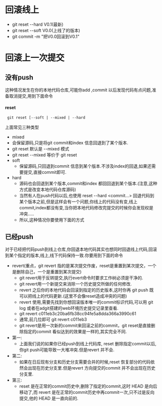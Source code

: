 
# 回滚线上
- git  reset --hard  V0.1(最新)
- git  reset --soft   V0.0(上线了的版本)
- git  commit  -m "把V0.0回滚到V0.1"


# 回滚上一次提交

## 没有push
这种情况发生在你的本地代码仓库,可能你add ,commit 以后发现代码有点问题,准备取消提交,用到下面命令
#### **reset**
```
 git reset [--soft | --mixed | --hard

```

上面常见三种类型
- mixed
 - 会保留源码,只是将git commit和index 信息回退到了某个版本.
 - git reset 默认是 --mixed 模式
 - git reset --mixed  等价于  git reset
- soft
  - 保留源码,只回退到commit 信息到某个版本.不涉及index的回退,如果还需要提交,直接commit即可.
- hard
  - 源码也会回退到某个版本,commit和index 都回回退到某个版本.(注意,这种方式是改变本地代码仓库源码)
  - 当然有人在push代码以后,也使用 reset --hard <commit...> 回退代码到某个版本之前,但是这样会有一个问题,你线上的代码没有变,线上commit,index都没有变,当你把本地代码修改完提交的时候你会发现权是冲突.....
  - 所以,这种情况你要使用下面的方式

## 已经push
对于已经把代码push到线上仓库,你回退本地代码其实也想同时回退线上代码,回滚到某个指定的版本,线上,线下代码保持一致.你要用到下面的命令
- revert(重点，git  revert 指的是某次提交作废，reset是重置到某次提交，一个是删除自己，一个是重置到某次提交)
  - git revert用于反转提交,执行evert命令时要求工作树必须是干净的.
  - git revert用一个新提交来消除一个历史提交所做的任何修改.
  - revert 之后你的本地代码会回滚到指定的历史版本,这时你再 git push 既可以把线上的代码更新.(这里不会像reset造成冲突的问题)
  - revert 使用,需要先找到你想回滚版本唯一的commit标识代码,可以用 git log 或者在adgit搭建的web环境历史提交记录里查看.
  - git revert c011eb3c20ba6fb38cc94fe5a8dda366a3990c61
  - 通常,前几位即可 git revert c011eb3
  - git revert是用一次新的commit来回滚之前的commit，git reset是直接删除指定的commit
看似达到的效果是一样的,其实完全不同.
- 第一:
  - 上面我们说的如果你已经push到线上代码库, reset 删除指定commit以后,你git push可能导致一大堆冲突.但是revert 并不会.
- 第二:
  - 如果在日后现有分支和历史分支需要合并的时候,reset 恢复部分的代码依然会出现在历史分支里.但是revert 方向提交的commit 并不会出现在历史分支里.
- 第三:
  - reset 是在正常的commit历史中,删除了指定的commit,这时 HEAD 是向后移动了,而 revert 是在正常的commit历史中再commit一次,只不过是反向提交,他的 HEAD 是一直向前的.

